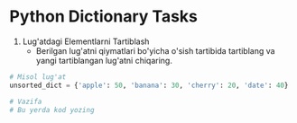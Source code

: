 # Python Dictionary Tasks

1. Lug'atdagi Elementlarni Tartiblash
   - Berilgan lug'atni qiymatlari bo'yicha o'sish tartibida tartiblang va yangi tartiblangan lug'atni chiqaring.
```python
# Misol lug'at
unsorted_dict = {'apple': 50, 'banana': 30, 'cherry': 20, 'date': 40}

# Vazifa
# Bu yerda kod yozing
```